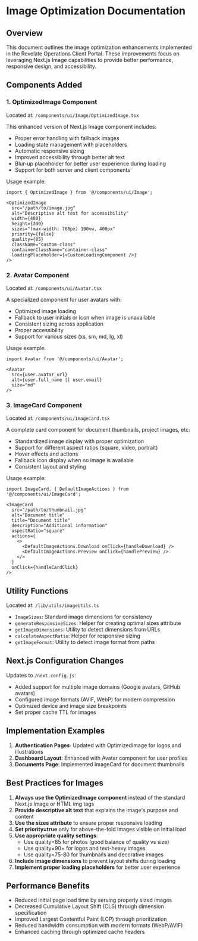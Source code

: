 # Image Optimization Documentation

## Overview

This document outlines the image optimization enhancements implemented in the Revelate Operations Client Portal. These improvements focus on leveraging Next.js Image capabilities to provide better performance, responsive design, and accessibility.

## Components Added

### 1. OptimizedImage Component

Located at: `/components/ui/Image/OptimizedImage.tsx`

This enhanced version of Next.js Image component includes:

- Proper error handling with fallback images
- Loading state management with placeholders
- Automatic responsive sizing
- Improved accessibility through better alt text
- Blur-up placeholder for better user experience during loading
- Support for both server and client components

Usage example:

```tsx
import { OptimizedImage } from '@/components/ui/Image';

<OptimizedImage
  src="/path/to/image.jpg"
  alt="Descriptive alt text for accessibility"
  width={400}
  height={300}
  sizes="(max-width: 768px) 100vw, 400px"
  priority={false}
  quality={85}
  className="custom-class"
  containerClassName="container-class"
  loadingPlaceholder={<CustomLoadingComponent />}
/>
```

### 2. Avatar Component

Located at: `/components/ui/Avatar.tsx`

A specialized component for user avatars with:

- Optimized image loading
- Fallback to user initials or icon when image is unavailable
- Consistent sizing across application
- Proper accessibility
- Support for various sizes (xs, sm, md, lg, xl)

Usage example:

```tsx
import Avatar from '@/components/ui/Avatar';

<Avatar 
  src={user.avatar_url} 
  alt={user.full_name || user.email}
  size="md"
/>
```

### 3. ImageCard Component

Located at: `/components/ui/ImageCard.tsx`

A complete card component for document thumbnails, project images, etc:

- Standardized image display with proper optimization
- Support for different aspect ratios (square, video, portrait)
- Hover effects and actions
- Fallback icon display when no image is available
- Consistent layout and styling

Usage example:

```tsx
import ImageCard, { DefaultImageActions } from '@/components/ui/ImageCard';

<ImageCard
  src="/path/to/thumbnail.jpg"
  alt="Document title"
  title="Document title"
  description="Additional information"
  aspectRatio="square"
  actions={
    <>
      <DefaultImageActions.Download onClick={handleDownload} />
      <DefaultImageActions.Preview onClick={handlePreview} />
    </>
  }
  onClick={handleCardClick}
/>
```

## Utility Functions

Located at: `/lib/utils/imageUtils.ts`

- `ImageSizes`: Standard image dimensions for consistency
- `generateResponsiveSizes`: Helper for creating optimal sizes attribute
- `getImageDimensions`: Utility to detect dimensions from URLs
- `calculateAspectRatio`: Helper for responsive sizing
- `getImageFormat`: Utility to detect image format from paths

## Next.js Configuration Changes

Updates to `/next.config.js`:

- Added support for multiple image domains (Google avatars, GitHub avatars)
- Configured image formats (AVIF, WebP) for modern compression
- Optimized device and image size breakpoints
- Set proper cache TTL for images

## Implementation Examples

1. **Authentication Pages**: Updated with OptimizedImage for logos and illustrations
2. **Dashboard Layout**: Enhanced with Avatar component for user profiles
3. **Documents Page**: Implemented ImageCard for document thumbnails

## Best Practices for Images

1. **Always use the OptimizedImage component** instead of the standard Next.js Image or HTML img tags
2. **Provide descriptive alt text** that explains the image's purpose and content
3. **Use the sizes attribute** to ensure proper responsive loading
4. **Set priority=true** only for above-the-fold images visible on initial load
5. **Use appropriate quality settings**:
   - Use quality=85 for photos (good balance of quality vs size)
   - Use quality=90+ for logos and text-heavy images
   - Use quality=75-80 for thumbnails and decorative images
6. **Include image dimensions** to prevent layout shifts during loading
7. **Implement proper loading placeholders** for better user experience

## Performance Benefits

- Reduced initial page load time by serving properly sized images
- Decreased Cumulative Layout Shift (CLS) through dimension specification
- Improved Largest Contentful Paint (LCP) through prioritization
- Reduced bandwidth consumption with modern formats (WebP/AVIF)
- Enhanced caching through optimized cache headers
